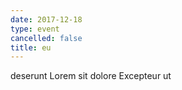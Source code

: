 ```yaml
---
date: 2017-12-18
type: event
cancelled: false
title: eu
---
```

deserunt Lorem sit dolore Excepteur ut